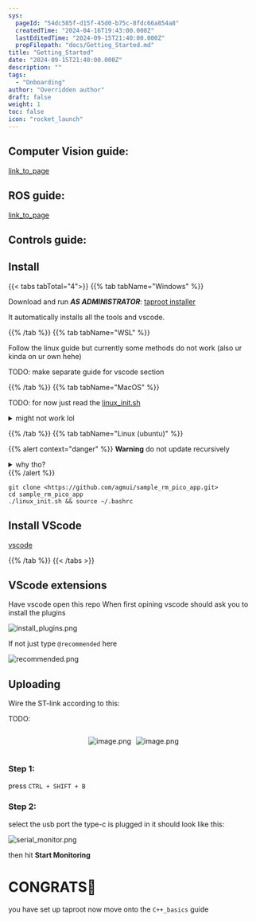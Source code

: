 ```yaml
---
sys:
  pageId: "54dc585f-d15f-45d0-b75c-8fdc66a854a8"
  createdTime: "2024-04-16T19:43:00.000Z"
  lastEditedTime: "2024-09-15T21:40:00.000Z"
  propFilepath: "docs/Getting_Started.md"
title: "Getting_Started"
date: "2024-09-15T21:40:00.000Z"
description: ""
tags:
  - "Onboarding"
author: "Overridden author"
draft: false
weight: 1
toc: false
icon: "rocket_launch"
---
```


## Computer Vision guide:

[link_to_page](86d45bc0-388b-4d26-8848-44f255f73d0e)

## ROS guide:

[link_to_page](3c76c1de-ec8f-46d6-8b0a-294005edc2d5)

## Controls guide:

## Install

{{< tabs tabTotal="4">}}
{{% tab tabName="Windows" %}}

Download and run _**AS ADMINISTRATOR**_: [taproot installer](https://github.com/Thornbots/TeachingFreshies/releases/tag/1.0)

It automatically installs all the tools and vscode.

{{% /tab %}}
{{% tab tabName="WSL" %}}

Follow the linux guide but currently some methods do not work (also ur kinda on ur own hehe)

TODO: make separate guide for vscode section

{{% /tab %}}
{{% tab tabName="MacOS" %}}

TODO: for now just read the [linux_init.sh](https://github.com/agmui/sample_rm_pico_app/blob/main/linux_init.sh)

<details>
<summary>might not work lol</summary>

`brew install libusb pkg-config`

Next install: [vscode](https://code.visualstudio.com/Download)

</details>

{{% /tab %}}
{{% tab tabName="Linux (ubuntu)" %}}

{{% alert context="danger" %}}
**Warning** do not update recursively
<details>
<summary>why tho?</summary>
There are some submodules that may go on for a while (like tinyusb) and I highly
recommend you don't need to get them.
If you want to see what submodules I update just look in `linux_init.sh`
</details>
{{% /alert %}}

```shell
git clone <https://github.com/agmui/sample_rm_pico_app.git>
cd sample_rm_pico_app
./linux_init.sh && source ~/.bashrc
```

## Install VScode

[vscode](https://code.visualstudio.com/Download)

{{% /tab %}}
{{< /tabs >}}

## VScode extensions

Have vscode open this repo
When first opining vscode should ask you to install the plugins

![install_plugins.png](https://prod-files-secure.s3.us-west-2.amazonaws.com/d518164a-d88e-44d1-a4ee-3adb3bd8bce0/89bd30f0-1825-4e77-867b-0a41ce370880/install_plugins.png?X-Amz-Algorithm=AWS4-HMAC-SHA256&X-Amz-Content-Sha256=UNSIGNED-PAYLOAD&X-Amz-Credential=ASIAZI2LB466RQG6ADQV%2F20250308%2Fus-west-2%2Fs3%2Faws4_request&X-Amz-Date=20250308T130141Z&X-Amz-Expires=3600&X-Amz-Security-Token=IQoJb3JpZ2luX2VjEBAaCXVzLXdlc3QtMiJGMEQCIAepeGLxXQcTf%2FjBsqsOHjbSGcI%2FJLCtxEkLH2j81RsYAiAVoCOvtqjhrhWH1hlKn%2F60anuLz8KaZZXw5Ev%2F3jkyGyr%2FAwhZEAAaDDYzNzQyMzE4MzgwNSIMeov5GwBdjZPd0cntKtwDxY%2BJulwJF4rALI4106Sp9%2BGRJptAxAyU5oyT%2FFno2I1rgkgDYotIDeF6unqOSELZfoTvZDiEnDTUB7ebiINYHWecygIj9wgoyaDu5mFtrCYQUAC%2F4aCWy9Z6OmxAnWpP6Qve2InGiEZJB%2Fp1GXvieI6qbeC908lhmsVpjuGa%2F%2FTpQ%2BhIUuzgEo0roYwW29LlY0s99TNPIVPg2Xzs1c1%2B89V3GH9%2BibGgj63fPD6ls4OfQHgjt2AzVhDU%2B%2FGMQweI7Acu4kUF1NaqOnq3HXncr4VJWiJYc5EBzeT%2BiJHgJuG4K9W1LL%2B8qSZjyCfB%2FSigaUOVdm556o2OAmH8OJG%2Fc2XPfSkiz8OmU6QtlRjpNUqg6WVfMCtC%2B0UKYw9apH1LEkMppcv0c8YPy3zQGFzhmjA0Z61MCfYuzn8%2FTEtpZGPxijwRwlhNDEkozX1QAcvhQU6e%2BZH1AhHSAy9sxeL3pgg7SC%2B%2FH35FFWudg4icAo7Hr9EY22DrVIMTmcIpbPK%2Fda5LuGXLy4C4%2BxMBx1mghi3NSI9IcWzvs6BoIRqLf853GNL5lQGEpaQrT3%2F6%2B3G4QwmBVcU7pUaFDL6Oaz6MsdNBBGyJf3%2FiX%2Fwx4J0VH7dqTpKSoXHjS9sco7YwveCvvgY6pgHS5D5LR7dbGxRgST3H8Hbo%2BvGF3XRhh2nYdilI0scQVLKtNZWrIdp2uirnNLQSk6Or5tQILr2IGbcS8FYkikBxW0HUhxyTNtiNpJV4HRzHohD2uiGmYChNcGy7%2B8MxjSGDvCsnGF7i33XTs%2FOF1h7Nf14gI7L2DEegzQK%2B62WORYsHt15Mapi%2FJkS6iM%2BkaDkoT3fbjwPzReNfz%2FUTY1vQhBXAMHGo&X-Amz-Signature=8662293dcf2c006584b8afe8c911c717faa2e1bcf87322f7713585799d1ff20f&X-Amz-SignedHeaders=host&x-id=GetObject)

If not just type `@recommended` here  

![recommended.png](https://prod-files-secure.s3.us-west-2.amazonaws.com/d518164a-d88e-44d1-a4ee-3adb3bd8bce0/61e661e9-5d85-4dfc-be0d-8d2097a5e793/recommended.png?X-Amz-Algorithm=AWS4-HMAC-SHA256&X-Amz-Content-Sha256=UNSIGNED-PAYLOAD&X-Amz-Credential=ASIAZI2LB466RQG6ADQV%2F20250308%2Fus-west-2%2Fs3%2Faws4_request&X-Amz-Date=20250308T130141Z&X-Amz-Expires=3600&X-Amz-Security-Token=IQoJb3JpZ2luX2VjEBAaCXVzLXdlc3QtMiJGMEQCIAepeGLxXQcTf%2FjBsqsOHjbSGcI%2FJLCtxEkLH2j81RsYAiAVoCOvtqjhrhWH1hlKn%2F60anuLz8KaZZXw5Ev%2F3jkyGyr%2FAwhZEAAaDDYzNzQyMzE4MzgwNSIMeov5GwBdjZPd0cntKtwDxY%2BJulwJF4rALI4106Sp9%2BGRJptAxAyU5oyT%2FFno2I1rgkgDYotIDeF6unqOSELZfoTvZDiEnDTUB7ebiINYHWecygIj9wgoyaDu5mFtrCYQUAC%2F4aCWy9Z6OmxAnWpP6Qve2InGiEZJB%2Fp1GXvieI6qbeC908lhmsVpjuGa%2F%2FTpQ%2BhIUuzgEo0roYwW29LlY0s99TNPIVPg2Xzs1c1%2B89V3GH9%2BibGgj63fPD6ls4OfQHgjt2AzVhDU%2B%2FGMQweI7Acu4kUF1NaqOnq3HXncr4VJWiJYc5EBzeT%2BiJHgJuG4K9W1LL%2B8qSZjyCfB%2FSigaUOVdm556o2OAmH8OJG%2Fc2XPfSkiz8OmU6QtlRjpNUqg6WVfMCtC%2B0UKYw9apH1LEkMppcv0c8YPy3zQGFzhmjA0Z61MCfYuzn8%2FTEtpZGPxijwRwlhNDEkozX1QAcvhQU6e%2BZH1AhHSAy9sxeL3pgg7SC%2B%2FH35FFWudg4icAo7Hr9EY22DrVIMTmcIpbPK%2Fda5LuGXLy4C4%2BxMBx1mghi3NSI9IcWzvs6BoIRqLf853GNL5lQGEpaQrT3%2F6%2B3G4QwmBVcU7pUaFDL6Oaz6MsdNBBGyJf3%2FiX%2Fwx4J0VH7dqTpKSoXHjS9sco7YwveCvvgY6pgHS5D5LR7dbGxRgST3H8Hbo%2BvGF3XRhh2nYdilI0scQVLKtNZWrIdp2uirnNLQSk6Or5tQILr2IGbcS8FYkikBxW0HUhxyTNtiNpJV4HRzHohD2uiGmYChNcGy7%2B8MxjSGDvCsnGF7i33XTs%2FOF1h7Nf14gI7L2DEegzQK%2B62WORYsHt15Mapi%2FJkS6iM%2BkaDkoT3fbjwPzReNfz%2FUTY1vQhBXAMHGo&X-Amz-Signature=cbcd3f9737b196b4c8d46349df0b2befc8997082b7d86cbcca14f9a0416784c8&X-Amz-SignedHeaders=host&x-id=GetObject)

## Uploading

Wire the ST-link according to this:

TODO:

<div style="display: flex;flex-direction: row; column-gap:10px; max-width: 630px;justify-content: center;">
<div>

![image.png](https://prod-files-secure.s3.us-west-2.amazonaws.com/d518164a-d88e-44d1-a4ee-3adb3bd8bce0/210ecb78-1116-4d7b-b9b7-2292f66fa2c2/image.png?X-Amz-Algorithm=AWS4-HMAC-SHA256&X-Amz-Content-Sha256=UNSIGNED-PAYLOAD&X-Amz-Credential=ASIAZI2LB466XO6IBEMY%2F20250308%2Fus-west-2%2Fs3%2Faws4_request&X-Amz-Date=20250308T130144Z&X-Amz-Expires=3600&X-Amz-Security-Token=IQoJb3JpZ2luX2VjEBAaCXVzLXdlc3QtMiJGMEQCIA3lYFUYpJi%2F%2BUo0UaQMSPjQVTyT5mtdYnlqbd8WC1NVAiA8nHxIAoC8CwzePrQOXwyQN7zQNmkuGmEBgGvyhsv5wyr%2FAwhYEAAaDDYzNzQyMzE4MzgwNSIM%2BuotAKlXsmCsDClBKtwDOEb%2FoQ5pgWI4pLvHkkMGibM7pOX%2F80MuhQ3eYUfPow%2BbF9u9%2FzZDb%2FIfmm%2BO1w7YRf8asxLHAjoZsEhKlQ0KBJRgdsfq9A8Fp5td8aiz1Xm%2FCNDmUrU3VSrMBVl%2FmsJBNkEfxTdywYN9gdMZafCYHb6LxfcNRtEeb1YQ8xJzyfFvgo6x9fCGaEx6G1Us4B5Vw%2BZH7FxZorDA3A41YI7asGBuooBZktlhVaUlwvfrwMKiBviTuIwKUPzAp2%2Bm%2FgZL%2FrdK0I2gWoqFo1Rga92TNj7Nu3YSO7J4wB%2FheMGbywdtxMmhyhGO5WgwgCPM61EUk9ltG6Wh6PVYDFZWzWNSZ9q4Nbz6qiXXqB3lc4xZOensDBJcoX1qOkpUMHf%2BEi7%2BOYJk%2FCnmD4jNT7lck6FSfaD1auQYu0a2dF%2FdrnNWsLAjnDKEfvTgHx0ysZrI0HqdKPdLJe%2FaiVe0%2BEcMVHf%2Buhm3h4FYsdgE905F3iG3g%2FIJ4ylkKo6WY%2FR17pwBDxmtCsRdzpkfZT%2FE1RmX9Ke7fKB%2F3gI5Wvvn1ICwkO6419G2T2zkwOXaMQ0Icni6KXcdOC5raY%2FyvYsp7tDaK11uGhwbyZcanvjIQn1N0HeauXzORAycaH1N0wc96XQw1OCvvgY6pgE5U9k2DkY9ed%2BRYZZHpp05E6OtciyZ7ox1HDK%2BklQKMvZ0y6g%2FFN253kkh6GcT6Jpg2%2FGi1AHcEe5k5sccKqS7pJwodQhpFWBX0BDS6zbTmcOZPPdedykxYJT066RkrVY5yNTnBb1Y1Dz0nDqu1nngwd%2FEBswp2zrrF81QcYd283Nkz%2F3m5irfIcO729lrUZp%2Bq7YDvZRnqKGWjbaqsafgdpyvXX0U&X-Amz-Signature=ab55d4b431b02d8849bac761bf9e46c24a3eb33762864ad595a4e27288878a62&X-Amz-SignedHeaders=host&x-id=GetObject)

</div>
<div>

![image.png](https://prod-files-secure.s3.us-west-2.amazonaws.com/d518164a-d88e-44d1-a4ee-3adb3bd8bce0/33a0fd0f-8ca6-4a86-8e09-26e95ded1fff/image.png?X-Amz-Algorithm=AWS4-HMAC-SHA256&X-Amz-Content-Sha256=UNSIGNED-PAYLOAD&X-Amz-Credential=ASIAZI2LB466YZCZCOYO%2F20250308%2Fus-west-2%2Fs3%2Faws4_request&X-Amz-Date=20250308T130145Z&X-Amz-Expires=3600&X-Amz-Security-Token=IQoJb3JpZ2luX2VjEBAaCXVzLXdlc3QtMiJHMEUCIQCTuStkviUg1cNEII7OihHnaXc17Uw4QNaYkTrjkV2eywIgK1U%2BYeBUQA0ODHAk62sFpQPgIrltIuiTOnYRLTOWhWAq%2FwMIWBAAGgw2Mzc0MjMxODM4MDUiDLbjOrfeKkb5VXuWpSrcAwIZzReKk2chnZL7JrfTxf6VpRRavRz3K7luT5v6%2FU0Lg1FTl87dV6GHtqinM1iW8fJYOfzl2mgMcPWVJLPkt2zyYLXZHUGt6cfby7ww5SOM5B8sJYBS3H4e1ULX1Cg25KIkRGoR6pdqsxDSmdFvAxn11FfQRUDLnQdxDhjDyUZFUNGlU2wySZ3BLSmsnrufCacKvlqn%2B2qXkpAe22yxOlVFrq1LY6jJYGG5AuOqqeW4iGv2R2ncm4G6TqUwsFAul9UoiUXoBGwCeTMS6sjkt7rRl7sj3maBKhxBtWZ%2BP4qiRg5fpQWoE9jkelZTbFaJ7oLbIJAu7t2J2J5F9Xt2bcj%2FMBhp7IhJMQN2je2VRWeLkamUykVBCGrmT5BvJnN%2FgFlfr7rqEe%2BRl9oUteP14ShI0YXwofrsl5d79SANT63DI8NtcEx%2BLMDCUe59kVC8LMKhrS7oi6JOj%2BaocM30YuuFIhzCTPN0PKccJjDhXmBhomkPRAUga%2FSdNvOzcbCjzwoZQqcay3R7WH14l2pt%2BiDPX%2FNTE7MGIdIHxuLhWN1YjHdyT8caC89D%2BbU43heNR6cPT5bRML8ww5UZBZ1T5KLq4BPHtg1vOkZiaUT3B9otsaMWrEOMJ1GLh0noMObgr74GOqUBFB86bisk5xHVjwbMeDe0x3PcjGDmQT%2BkEXBq6eZa%2BeX8cx4ZUFWESurmfR0ogPYLR4DcOIK7N%2B2rADc7EqyiHyrFcH5dsfena%2FwWYPIGZOQ4%2BB3vXGgQaxYaPeFOlkczF7siKASAkD0WrvyOTMHgSzB9ow4ODujLAYVTyX7NZwhE1rM0ecRqeSxr5%2FoTW5AbRiprrJl77GiLls5EwT94nDbYwk09&X-Amz-Signature=47a81459c01f79deee16b8e4b31bf888332e7fdcef7adbee982595fd5381786a&X-Amz-SignedHeaders=host&x-id=GetObject)

</div>
</div>

### Step 1:

press `CTRL + SHIFT + B`

### Step 2:

select the usb port the type-c is plugged in it should look like this:

![serial_monitor.png](https://prod-files-secure.s3.us-west-2.amazonaws.com/d518164a-d88e-44d1-a4ee-3adb3bd8bce0/f03f4774-05d4-4393-b6a0-d5efb6d315ab/serial_monitor.png?X-Amz-Algorithm=AWS4-HMAC-SHA256&X-Amz-Content-Sha256=UNSIGNED-PAYLOAD&X-Amz-Credential=ASIAZI2LB466RQG6ADQV%2F20250308%2Fus-west-2%2Fs3%2Faws4_request&X-Amz-Date=20250308T130141Z&X-Amz-Expires=3600&X-Amz-Security-Token=IQoJb3JpZ2luX2VjEBAaCXVzLXdlc3QtMiJGMEQCIAepeGLxXQcTf%2FjBsqsOHjbSGcI%2FJLCtxEkLH2j81RsYAiAVoCOvtqjhrhWH1hlKn%2F60anuLz8KaZZXw5Ev%2F3jkyGyr%2FAwhZEAAaDDYzNzQyMzE4MzgwNSIMeov5GwBdjZPd0cntKtwDxY%2BJulwJF4rALI4106Sp9%2BGRJptAxAyU5oyT%2FFno2I1rgkgDYotIDeF6unqOSELZfoTvZDiEnDTUB7ebiINYHWecygIj9wgoyaDu5mFtrCYQUAC%2F4aCWy9Z6OmxAnWpP6Qve2InGiEZJB%2Fp1GXvieI6qbeC908lhmsVpjuGa%2F%2FTpQ%2BhIUuzgEo0roYwW29LlY0s99TNPIVPg2Xzs1c1%2B89V3GH9%2BibGgj63fPD6ls4OfQHgjt2AzVhDU%2B%2FGMQweI7Acu4kUF1NaqOnq3HXncr4VJWiJYc5EBzeT%2BiJHgJuG4K9W1LL%2B8qSZjyCfB%2FSigaUOVdm556o2OAmH8OJG%2Fc2XPfSkiz8OmU6QtlRjpNUqg6WVfMCtC%2B0UKYw9apH1LEkMppcv0c8YPy3zQGFzhmjA0Z61MCfYuzn8%2FTEtpZGPxijwRwlhNDEkozX1QAcvhQU6e%2BZH1AhHSAy9sxeL3pgg7SC%2B%2FH35FFWudg4icAo7Hr9EY22DrVIMTmcIpbPK%2Fda5LuGXLy4C4%2BxMBx1mghi3NSI9IcWzvs6BoIRqLf853GNL5lQGEpaQrT3%2F6%2B3G4QwmBVcU7pUaFDL6Oaz6MsdNBBGyJf3%2FiX%2Fwx4J0VH7dqTpKSoXHjS9sco7YwveCvvgY6pgHS5D5LR7dbGxRgST3H8Hbo%2BvGF3XRhh2nYdilI0scQVLKtNZWrIdp2uirnNLQSk6Or5tQILr2IGbcS8FYkikBxW0HUhxyTNtiNpJV4HRzHohD2uiGmYChNcGy7%2B8MxjSGDvCsnGF7i33XTs%2FOF1h7Nf14gI7L2DEegzQK%2B62WORYsHt15Mapi%2FJkS6iM%2BkaDkoT3fbjwPzReNfz%2FUTY1vQhBXAMHGo&X-Amz-Signature=b4112572270a0fba5b93c98ed695611f7b9afbcb96efaf22cedcbbd810bb282d&X-Amz-SignedHeaders=host&x-id=GetObject)

then hit **Start Monitoring**

# CONGRATS🎉

you have set up taproot now move onto the `C++_basics` guide
